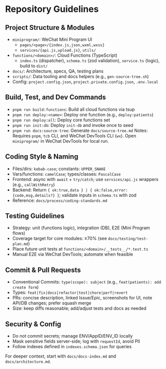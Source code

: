 # Repository Guidelines

## Project Structure & Modules
- `miniprogram/`: WeChat Mini Program UI
  - `pages/<page>/{index.js,json,wxml,wxss}`
  - `services/{api.js,upload.js}`, `utils/`
- `functions/<domain>/`: Cloud Functions (TypeScript)
  - `index.ts` (dispatcher), `schema.ts` (zod validation), `service.ts` (logic), build to `dist/`
- `docs/`: Architecture, specs, QA, testing plans
- `scripts/`: Data tooling and docs helpers (e.g., `gen-source-tree.sh`)
- Config: `project.config.json`, `project.private.config.json`, `.env.local`

## Build, Test, and Dev Commands
- `pnpm run build:functions`: Build all cloud functions via tsup
- `pnpm run deploy:<name>`: Deploy one function (e.g., `deploy:patients`)
- `pnpm run deploy:all`: Deploy core functions set
- `pnpm run init:db`: Deploy `init-db` and invoke once to seed
- `pnpm run docs:source-tree`: Generate `docs/source-tree.md`
Notes: Requires `pnpm`, `tcb` CLI, and WeChat DevTools CLI (`wx`). Open `miniprogram/` in WeChat DevTools for local run.

## Coding Style & Naming
- Files/dirs: `kebab-case`; constants: `UPPER_SNAKE`
- Vars/functions: `camelCase`; types/classes: `PascalCase`
- Frontend: async with `await` + `try/catch`; use `services/api.js` wrappers (e.g., `callWithRetry`)
- Backend: Return `{ ok:true,data } | { ok:false,error:{code,msg,details?} }`; validate inputs in `schema.ts` with zod
- Reference: `docs/process/coding-standards.md`

## Testing Guidelines
- Strategy: unit (functions logic), integration (DB), E2E (Mini Program flows)
- Coverage target for core modules: ≥70% (see `docs/testing/test-plan.md`)
- Place future unit tests at `functions/<domain>/__tests__/*.test.ts`
- Manual E2E via WeChat DevTools; automate when feasible

## Commit & Pull Requests
- Conventional Commits: `type(scope): subject` (e.g., `feat(patients): add create form`)
- Types: `feat|fix|docs|refactor|test|chore|perf|revert`
- PRs: concise description, linked Issue/Epic, screenshots for UI, note API/DB changes; prefer squash merge
- Size: keep diffs reasonable; add/adjust tests and docs as needed

## Security & Config
- Do not commit secrets; manage ENV/AppID/ENV_ID locally
- Mask sensitive fields server-side; log with `requestId`, avoid PII
- Follow indexes defined in `indexes.schema.json` for queries

For deeper context, start with `docs/docs-index.md` and `docs/architecture.md`.

